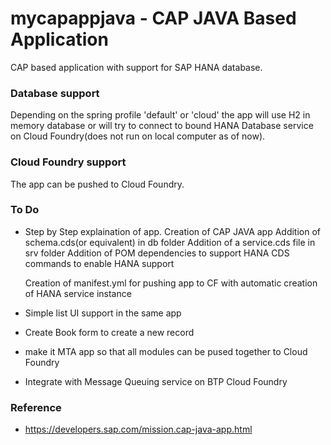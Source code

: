 # mycapappjava - CAP JAVA Based Application



CAP based application with support for SAP HANA database. 

### Database support
Depending on the spring profile 'default' or 'cloud' the app will use H2 in memory database or will try to connect to bound HANA Database service on Cloud Foundry(does not run on local computer as of now). 

### Cloud Foundry support
The app can be pushed to Cloud Foundry.


### To Do
* Step by Step explaination of app. 
    Creation of CAP JAVA app
    Addition of schema.cds(or equivalent) in db folder
    Addition of a service.cds file in srv folder
    Addition of POM dependencies to support HANA
    CDS commands to enable HANA support

    Creation of manifest.yml for pushing app to CF with automatic creation of HANA service instance
    
* Simple list UI support in the same app
* Create Book form to create a new record
* make it MTA app so that all modules can be pused together to Cloud Foundry
* Integrate with Message Queuing service on BTP Cloud Foundry


### Reference
* https://developers.sap.com/mission.cap-java-app.html



